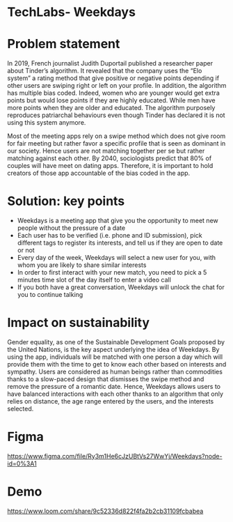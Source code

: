 # TechLabs- Weekdays

# Problem statement

In 2019, French journalist Judith Duportail published a researcher paper about Tinder’s algorithm. 
It revealed that the company uses the “Elo system” a rating method that give positive or negative points depending if other users are swiping right or left on your profile. 
In addition, the algorithm has multiple bias coded. Indeed, women who are younger would get extra points but would lose points if they are highly educated. While men have more points when they are older and educated. 
The algorithm purposely reproduces patriarchal behaviours even though Tinder has declared it is not using this system anymore.

Most of the meeting apps rely on a swipe method which does not give room for fair meeting but rather favor a specific profile that is seen as dominant in our society. 
Hence users are not matching together per se but rather matching against each other. By 2040, sociologists predict that 80% of couples will have meet on dating apps. 
Therefore, it is important to hold creators of those app accountable of the bias coded in the app.

# Solution: key points

- Weekdays is a meeting app that give you the opportunity to meet new people without the pressure of a date
- Each user has to be verified (i.e. phone and ID submission), pick different tags to register its interests, and tell us if they are open to date or not
- Every day of the week, Weekdays will select a new user for you, with whom you are likely to share similar interests
- In order to first interact with your new match, you need to pick a 5 minutes time slot of the day itself to enter a video call
- If you both have a great conversation, Weekdays will unlock the chat for you to continue talking

# Impact on sustainability

Gender equality, as one of the Sustainable Development Goals proposed by the United Nations, is the key aspect underlying the idea of Weekdays. 
By using the app, individuals will be matched with one person a day which will provide them with the time to get to know each other based on interests and sympathy.
Users are considered as human beings rather than commodities thanks to a slow-paced design that dismisses the swipe method and remove the pressure of a romantic date.
Hence, Weekdays allows users to have balanced interactions with each other thanks to an algorithm that only relies on distance, the age range entered by the users, and the interests selected.

# Figma

https://www.figma.com/file/Ry3m1He6cJzUBtVs27WwYj/Weekdays?node-id=0%3A1

# Demo

https://www.loom.com/share/9c52336d822f4fa2b2cb31109fcbabea


